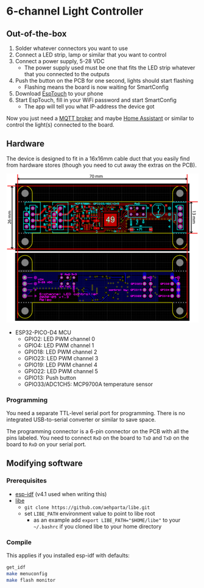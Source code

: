 
# 6-channel Light Controller

## Out-of-the-box

1. Solder whatever connectors you want to use
1. Connect a LED strip, lamp or similar that you want to control
1. Connect a power supply, 5-28 VDC
    * The power supply used must be one that fits the LED strip whatever that you connected to the outputs
1. Push the button on the PCB for one second, lights should start flashing
    * Flashing means the board is now waiting for SmartConfig
1. Download [EspTouch](https://www.espressif.com/en/products/software/esp-touch/overview) to your phone
1. Start EspTouch, fill in your WiFi password and start SmartConfig
    * The app will tell you what IP-address the device got

Now you just need a [MQTT broker](https://mosquitto.org/) and maybe [Home Assistant](https://www.home-assistant.io/) or similar to control the light(s) connected to the board.

## Hardware

The device is designed to fit in a 16x16mm cable duct that you easily find from hardware stores (though you need to cut away the extras on the PCB).

![pcb-layout](images/pcb-layout.png)

* ESP32-PICO-D4 MCU
    * GPIO2: LED PWM channel 0
    * GPIO4: LED PWM channel 1
    * GPIO18: LED PWM channel 2
    * GPIO23: LED PWM channel 3
    * GPIO19: LED PWM channel 4
    * GPIO22: LED PWM channel 5
    * GPIO13: Push button
    * GPIO33/ADC1CH5: MCP9700A temperature sensor

### Programming

You need a separate TTL-level serial port for programming. There is no integrated USB-to-serial converter or similar to save space.

The programming connector is a 6-pin connector on the PCB with all the pins labeled.
You need to connect ```RxD``` on the board to ```TxD``` and ```TxD``` on the board to ```RxD``` on your serial port.

## Modifying software

### Prerequisites

* [esp-idf](https://docs.espressif.com/projects/esp-idf/en/latest/esp32/get-started/index.html#installation-step-by-step) (v4.1 used when writing this)
* [libe](https://github.com/aehparta/libe)
    * ```git clone https://github.com/aehparta/libe.git```
    * set ```LIBE_PATH``` environment value to point to libe root
        * as an example add ```export LIBE_PATH="$HOME/libe"``` to your ```~/.bashrc``` if you cloned libe to your home directory

### Compile

This applies if you installed esp-idf with defaults:

```sh
get_idf
make menuconfig
make flash monitor
```
